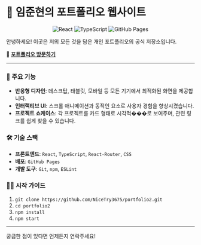 # 🚀 임준현의 포트폴리오 웹사이트

<p align="center">
  <img src="https://img.shields.io/badge/React-61DAFB?style=for-the-badge&logo=react&logoColor=white" alt="React"/>
  <img src="https://img.shields.io/badge/TypeScript-3178C6?style=for-the-badge&logo=typescript&logoColor=white" alt="TypeScript"/>
  <img src="https://img.shields.io/badge/GitHub%20Pages-222222?style=for-the-badge&logo=github&logoColor=white" alt="GitHub Pages"/>
</p>

안녕하세요! 이곳은 저의 모든 것을 담은 개인 포트폴리오의 공식 저장소입니다.

**🔗 [포트폴리오 방문하기](https://NiceTry3675.github.io/portfolio2)**

---

### 🌟 주요 기능

*   **반응형 디자인**: 데스크탑, 태블릿, 모바일 등 모든 기기에서 최적화된 화면을 제공합니다.
*   **인터랙티브 UI**: 스크롤 애니메이션과 동적인 요소로 사용자 경험을 향상시켰습니다.
*   **프로젝트 쇼케이스**: 각 프로젝트를 카드 형태로 시각적���로 보여주며, 관련 링크를 쉽게 찾을 수 있습니다.

### 🛠️ 기술 스택

*   **프론트엔드**: `React`, `TypeScript`, `React-Router`, `CSS`
*   **배포**: `GitHub Pages`
*   **개발 도구**: `Git`, `npm`, `ESLint`

### 🏃‍♂️ 시작 가이드

1.  `git clone https://github.com/NiceTry3675/portfolio2.git`
2.  `cd portfolio2`
3.  `npm install`
4.  `npm start`

---

궁금한 점이 있다면 언제든지 연락주세요!